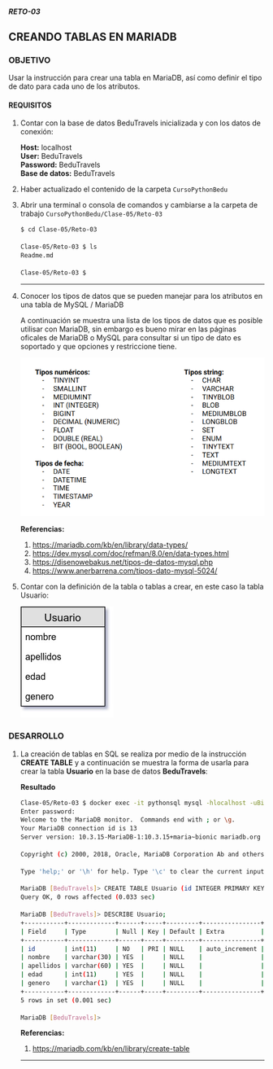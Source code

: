 ##### RETO-03
## CREANDO TABLAS EN MARIADB

### OBJETIVO
Usar la instrucción para crear una tabla en MariaDB, así como definir el tipo de dato para cada uno de los atributos.

#### REQUISITOS
1. Contar con la base de datos BeduTravels inicializada y con los datos de conexión:

   __Host:__ localhost \
   __User:__ BeduTravels \
   __Password:__ BeduTravels \
   __Base de datos:__ BeduTravels

2. Haber actualizado el contenido de la carpeta `CursoPythonBedu`
3. Abrir una terminal o consola de comandos y cambiarse a la carpeta de trabajo `CursoPythonBedu/Clase-05/Reto-03`

   ```sh
   $ cd Clase-05/Reto-03

   Clase-05/Reto-03 $ ls
   Readme.md

   Clase-05/Reto-03 $
   ```
   ***
4. Conocer los tipos de datos que se pueden manejar para los atributos en una tabla de MySQL / MariaDB

   A continuación se muestra una lista de los tipos de datos que es posible utilisar con MariaDB, sin embargo es bueno mirar en las páginas oficales de MariaDB o MySQL para consultar si un tipo de dato es soportado y que opciones y restriccione tiene.

   ![Lista de tipos de datos](assets/tipos-de-datos.png)

   __Referencias:__
   1. https://mariadb.com/kb/en/library/data-types/
   2. https://dev.mysql.com/doc/refman/8.0/en/data-types.html
   3. https://disenowebakus.net/tipos-de-datos-mysql.php
   4. https://www.anerbarrena.com/tipos-dato-mysql-5024/

5. Contar con la definición de la tabla o tablas a crear, en este caso la tabla Usuario:

   ![Tabla Libro](assets/tabla-usuario.jpg)


### DESARROLLO
1. La creación de tablas en SQL se realiza por medio de la instrucción __CREATE TABLE__ y a continuación se muestra la forma de usarla para crear la tabla __Usuario__ en la base de datos __BeduTravels__:

   __Resultado__

   ```bash
   Clase-05/Reto-03 $ docker exec -it pythonsql mysql -hlocalhost -uBiblioteca -p Biblioteca
   Enter password:
   Welcome to the MariaDB monitor.  Commands end with ; or \g.
   Your MariaDB connection id is 13
   Server version: 10.3.15-MariaDB-1:10.3.15+maria~bionic mariadb.org binary distribution

   Copyright (c) 2000, 2018, Oracle, MariaDB Corporation Ab and others.

   Type 'help;' or '\h' for help. Type '\c' to clear the current input statement.

   MariaDB [BeduTravels]> CREATE TABLE Usuario (id INTEGER PRIMARY KEY AUTO_INCREMENT, nombre VARCHAR(30), apellidos VARCHAR(60), edad INT, genero VARCHAR(1));
   Query OK, 0 rows affected (0.033 sec)

   MariaDB [BeduTravels]> DESCRIBE Usuario;
   +-----------+-------------+------+-----+---------+----------------+
   | Field     | Type        | Null | Key | Default | Extra          |
   +-----------+-------------+------+-----+---------+----------------+
   | id        | int(11)     | NO   | PRI | NULL    | auto_increment |
   | nombre    | varchar(30) | YES  |     | NULL    |                |
   | apellidos | varchar(60) | YES  |     | NULL    |                |
   | edad      | int(11)     | YES  |     | NULL    |                |
   | genero    | varchar(1)  | YES  |     | NULL    |                |
   +-----------+-------------+------+-----+---------+----------------+
   5 rows in set (0.001 sec)

   MariaDB [BeduTravels]>
   ```

   __Referencias:__
   1. https://mariadb.com/kb/en/library/create-table
   ***
